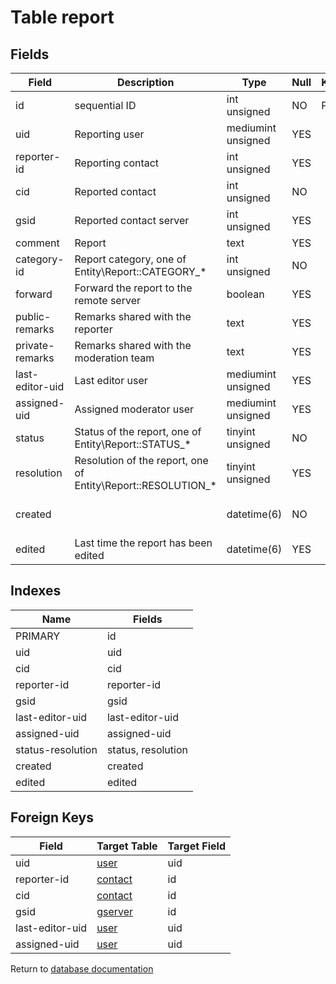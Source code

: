 Table report
===========



Fields
------

| Field           | Description                                                  | Type               | Null | Key | Default             | Extra          |
| --------------- | ------------------------------------------------------------ | ------------------ | ---- | --- | ------------------- | -------------- |
| id              | sequential ID                                                | int unsigned       | NO   | PRI | NULL                | auto_increment |
| uid             | Reporting user                                               | mediumint unsigned | YES  |     | NULL                |                |
| reporter-id     | Reporting contact                                            | int unsigned       | YES  |     | NULL                |                |
| cid             | Reported contact                                             | int unsigned       | NO   |     | NULL                |                |
| gsid            | Reported contact server                                      | int unsigned       | YES  |     | NULL                |                |
| comment         | Report                                                       | text               | YES  |     | NULL                |                |
| category-id     | Report category, one of Entity\Report::CATEGORY_*            | int unsigned       | NO   |     | 1                   |                |
| forward         | Forward the report to the remote server                      | boolean            | YES  |     | NULL                |                |
| public-remarks  | Remarks shared with the reporter                             | text               | YES  |     | NULL                |                |
| private-remarks | Remarks shared with the moderation team                      | text               | YES  |     | NULL                |                |
| last-editor-uid | Last editor user                                             | mediumint unsigned | YES  |     | NULL                |                |
| assigned-uid    | Assigned moderator user                                      | mediumint unsigned | YES  |     | NULL                |                |
| status          | Status of the report, one of Entity\Report::STATUS_*         | tinyint unsigned   | NO   |     | NULL                |                |
| resolution      | Resolution of the report, one of Entity\Report::RESOLUTION_* | tinyint unsigned   | YES  |     | NULL                |                |
| created         |                                                              | datetime(6)        | NO   |     | 0001-01-01 00:00:00 |                |
| edited          | Last time the report has been edited                         | datetime(6)        | YES  |     | NULL                |                |

Indexes
------------

| Name              | Fields             |
| ----------------- | ------------------ |
| PRIMARY           | id                 |
| uid               | uid                |
| cid               | cid                |
| reporter-id       | reporter-id        |
| gsid              | gsid               |
| last-editor-uid   | last-editor-uid    |
| assigned-uid      | assigned-uid       |
| status-resolution | status, resolution |
| created           | created            |
| edited            | edited             |

Foreign Keys
------------

| Field | Target Table | Target Field |
|-------|--------------|--------------|
| uid | [user](help/database/db_user) | uid |
| reporter-id | [contact](help/database/db_contact) | id |
| cid | [contact](help/database/db_contact) | id |
| gsid | [gserver](help/database/db_gserver) | id |
| last-editor-uid | [user](help/database/db_user) | uid |
| assigned-uid | [user](help/database/db_user) | uid |

Return to [database documentation](help/database)
